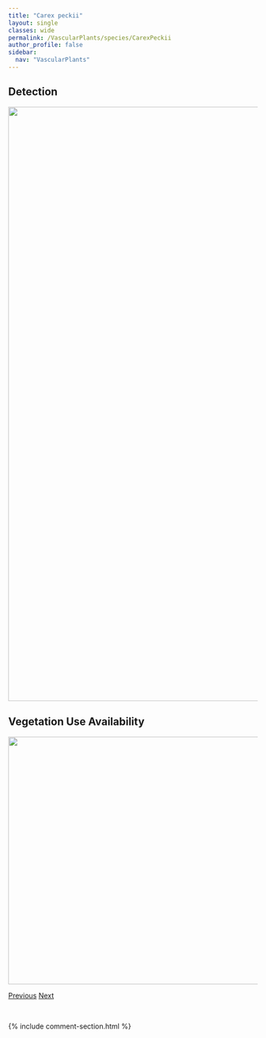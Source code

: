 ```yaml
---
title: "Carex peckii"
layout: single
classes: wide
permalink: /VascularPlants/species/CarexPeckii
author_profile: false
sidebar:
  nav: "VascularPlants"
---
```


<h2>Detection</h2>

<a href="https://drive.google.com/uc?export=view&id=10ZsUpfCP8COxEz_lNxd9PWhdR6yMYYWx">
<img src="https://drive.google.com/uc?export=view&id=10ZsUpfCP8COxEz_lNxd9PWhdR6yMYYWx" height = "1200" width = "800">
</a>


<h2>Vegetation Use Availability</h2>

<a href="https://drive.google.com/uc?export=view&id=1AnVVKtlAdv-Yuc7LV4L-Qd4ZWtkCsX5d">
<img src="https://drive.google.com/uc?export=view&id=1AnVVKtlAdv-Yuc7LV4L-Qd4ZWtkCsX5d" height = "500" width = "1000">
</a>


<a href="/DevelopmentWebsite/VascularPlants/species/CarexPauciflora" class="pagination--pager" title="Carex pauciflora">Previous</a> <a href="/DevelopmentWebsite/VascularPlants/species/CarexPellita" class="pagination--pager" title="Carex pellita">Next</a>

<p>&nbsp;</p>

{% include comment-section.html %}
